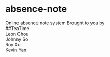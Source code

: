 # absence-note  
Online absence note system
Brought to you by  
##TeaTime  
Leon Chou  
Johnny So  
Roy Xu  
Kevin Yan  
